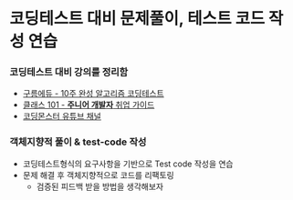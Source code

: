 # 코딩테스트 대비 문제풀이, 테스트 코드 작성 연습
### 코딩테스트 대비 강의를 정리함
- [구름에듀 - 10주 완성 알고리즘 코딩테스트](https://edu.goorm.io/learn/lecture/554/10%EC%A3%BC-%EC%99%84%EC%84%B1-%EC%95%8C%EA%B3%A0%EB%A6%AC%EC%A6%98-%EC%BD%94%EB%94%A9%ED%85%8C%EC%8A%A4%ED%8A%B8)
- [클래스 101 - **주니어 개발자** 취업 가이드](https://class101.net/products/QgSGem1apQGSvES6yDJg)
- [코딩몬스터 유튜브 채널](https://www.youtube.com/c/%EC%BD%94%EB%94%A9%EB%AA%AC%EC%8A%A4%ED%84%B0TV)

### 객체지향적 풀이 & test-code 작성
- 코딩테스트형식의 요구사항을 기반으로 Test code 작성을 연습
- 문제 해결 후 객체지향적으로 코드를 리팩토링 
  - 검증된 피드백 받을 방법을 생각해보자
